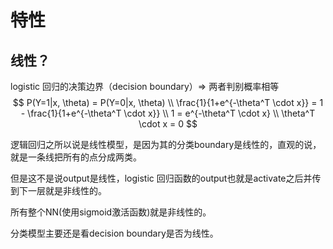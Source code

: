 # 特性

## 线性？

logistic 回归的决策边界（decision boundary）=> 两者判别概率相等
$$
P(Y=1|x, \theta) = P(Y=0|x, \theta) \\
\frac{1}{1+e^{-\theta^T \cdot x}} = 1 - \frac{1}{1+e^{-\theta^T \cdot x}} \\
1 = e^{-\theta^T \cdot x} \\
\theta^T \cdot x = 0
$$


逻辑回归之所以说是线性模型，是因为其的分类boundary是线性的，直观的说，就是一条线把所有的点分成两类。

但是这不是说output是线性，logistic 回归函数的output也就是activate之后并传到下一层就是非线性的。

所有整个NN(使用sigmoid激活函数)就是非线性的。

分类模型主要还是看decision boundary是否为线性。

